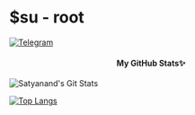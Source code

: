 # $su - root 
[![Telegram](https://telegra.ph/file/c04f1241bac924ae2a497.jpg)](http://t.me/mrstrange_genuine)


<h4 align="center"><b>My GitHub Stats✨</b></h4>

![Satyanand's Git Stats](https://github-readme-stats.vercel.app/api?username=satyanandatripathi&include_all_commits=true&count_private=true&theme=highcontrast)

[![Top Langs](https://github-readme-stats.vercel.app/api/top-langs/?username=satyanandatripathi&layout=compact&theme=radical)](https://github.com/satyanandatripathi)
